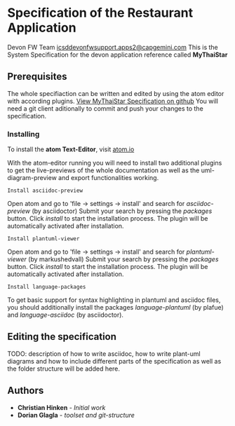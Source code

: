 # Specification of the Restaurant Application

Devon FW Team icsddevonfwsupport.apps2@capgemini.com
This is the System Specification for the devon application reference called **MyThaiStar**

## Prerequisites

The whole specifiaction can be written and edited by using the atom editor with according plugins.
[View MyThaiStar Specification on github](https://github.com/devonfw/devon-methodology/blob/master/functional_specification/MyThaiStar/specfication/specification_restaurant_application.adoc "MyThaiStar Specification")
You will need a git client aditionally to commit and push your changes to the specification.

### Installing

To install the **atom Text-Editor**, visit [atom.io](https://atom.io/)

With the atom-editor running you will need to install two additional plugins to get the live-previews of the whole documentation as well as the uml-diagram-preview and export functionalities working.

```
Install asciidoc-preview
```

Open atom and go to 'file -> settings -> install' and search for *asciidoc-preview* (by asciidoctor) Submit your search by pressing the *packages* button.
Click *install* to start the installation process. The plugin will be automatically activated after installation.

```
Install plantuml-viewer
```

Open atom and go to 'file -> settings -> install' and search for *plantuml-viewer* (by markushedvall) Submit your search by pressing the *packages* button.
Click *install* to start the installation process. The plugin will be automatically activated after installation.

```
Install language-packages
```

To get basic support for syntax highlighting  in plantuml and asciidoc files, you should additionally install the packages *language-plantuml* (by plafue) and *language-asciidoc* (by asciidoctor).


## Editing the specification

TODO: description of how to write asciidoc, how to write plant-uml diagrams and how to include different parts of the specification as well as the folder structure will be added here.


## Authors

* **Christian Hinken** - *Initial work*
* **Dorian Glagla** - *toolset and git-structure*
